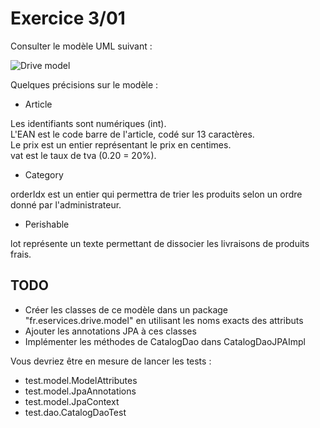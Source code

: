 # Exercice 3/01

Consulter le modèle UML suivant :

![Drive model](src/doc/DiagDrive.png)

Quelques précisions sur le modèle :

* Article

Les identifiants sont numériques (int).  
L'EAN est le code barre de l'article, codé sur 13 caractères.  
Le prix est un entier représentant le prix en centimes.  
vat est le taux de tva (0.20 = 20%).  

* Category

orderIdx est un entier qui permettra de trier les produits selon un ordre donné par l'administrateur.  

* Perishable

lot représente un texte permettant de dissocier les livraisons de produits frais.  


## TODO

* Créer les classes de ce modèle dans un package "fr.eservices.drive.model" en utilisant les noms exacts des attributs
* Ajouter les annotations JPA à ces classes
* Implémenter les méthodes de CatalogDao dans CatalogDaoJPAImpl

Vous devriez être en mesure de lancer les tests :

* test.model.ModelAttributes
* test.model.JpaAnnotations
* test.model.JpaContext
* test.dao.CatalogDaoTest

